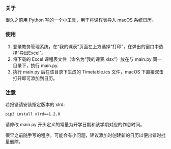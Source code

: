 ### 关于

很久之前用 Python 写的一个小工具，用于将课程表导入 macOS 系统日历。

### 使用

1. 登录教务管理系统，在“我的课表”页面左上方选择“打印”，在弹出的窗口中选择“导出Excel”。
2. 将下载的 Excel 课程表文件（命名为“我的课表.xlsx”）放在与 main.py 同一目录下，执行 main.py.
3. 执行 main.py 后在该目录下生成的 Timetable.ics 文件，macOS 下直接双击打开即可添加到日历。

### 注意

若报错请安装指定版本的 xlrd:

```bash
pip3 install xlrd==1.2.0
```

请修改 main.py 开头定义的常量为开学日期和该学期对应的作息时间。

很早之前随手写的程序，可能会有小问题，建议添加时创建新的日历以便出错时批量删除。
